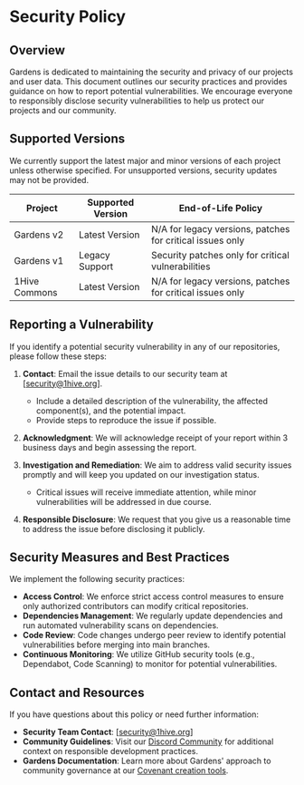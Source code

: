 # Security Policy

## Overview

Gardens is dedicated to maintaining the security and privacy of our projects and user data. This document outlines our security practices and provides guidance on how to report potential vulnerabilities. We encourage everyone to responsibly disclose security vulnerabilities to help us protect our projects and our community.

## Supported Versions

We currently support the latest major and minor versions of each project unless otherwise specified. For unsupported versions, security updates may not be provided.

| Project          | Supported Version | End-of-Life Policy |
| ---------------- | ----------------- | ------------------- |
| Gardens v2       | Latest Version   | N/A for legacy versions, patches for critical issues only |
| Gardens v1       | Legacy Support   | Security patches only for critical vulnerabilities |
| 1Hive Commons    | Latest Version   | N/A for legacy versions, patches for critical issues only |

## Reporting a Vulnerability

If you identify a potential security vulnerability in any of our repositories, please follow these steps:

1. **Contact**: Email the issue details to our security team at [security@1hive.org].
   - Include a detailed description of the vulnerability, the affected component(s), and the potential impact.
   - Provide steps to reproduce the issue if possible.

2. **Acknowledgment**: We will acknowledge receipt of your report within 3 business days and begin assessing the report.

3. **Investigation and Remediation**: We aim to address valid security issues promptly and will keep you updated on our investigation status.
   - Critical issues will receive immediate attention, while minor vulnerabilities will be addressed in due course.

4. **Responsible Disclosure**: We request that you give us a reasonable time to address the issue before disclosing it publicly.

## Security Measures and Best Practices

We implement the following security practices:

- **Access Control**: We enforce strict access control measures to ensure only authorized contributors can modify critical repositories.
- **Dependencies Management**: We regularly update dependencies and run automated vulnerability scans on dependencies.
- **Code Review**: Code changes undergo peer review to identify potential vulnerabilities before merging into main branches.
- **Continuous Monitoring**: We utilize GitHub security tools (e.g., Dependabot, Code Scanning) to monitor for potential vulnerabilities.

## Contact and Resources

If you have questions about this policy or need further information:

- **Security Team Contact**: [security@1hive.org]
- **Community Guidelines**: Visit our [Discord Community](https://discord.gg/tJWPg69ZWG) for additional context on responsible development practices.
- **Gardens Documentation**: Learn more about Gardens' approach to community governance at our [Covenant creation tools](https://www.notion.so/1hive-gardens/Covenant-the-community-constitution-103d6929d014801da379c5952d66d1a0).

